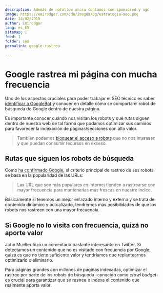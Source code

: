 ```yaml
---
description: Además de nofollow ahora contamos con sponsored y ugc
image: https://emirodgar.com/cdn/images/og/estrategia-seo.png
date: 24/02/2019
author: Emirodgar
lang: es_ES
sitemap: 1
feed: 1
folder: seo
permalink: google-rastreo

--- 
```


# Google rastrea mi página con mucha frecuencia

Uno de los aspectos cruciales para poder trabajar el SEO técnico es saber [identificar a GoogleBot](https://emirodgar.com/detectar-googlebot) y conocer en detalle cómo se comporta el robot de búsqueda de Google dentro de nuestra página.

Es importante conocer cuándo nos visitan los robots y qué rutas siguen dentro de nuestra web de tal forma que podamos optimizar sus caminos para favorecer la indexación de páginas/secciones con alto valor.

> También podemos [bloquear el acceso a robots](https://emirodgar.com/listado-robots-bloquear) que no nos interesen y que puedan consumir recursos en exceso.

## Rutas que siguen los robots de búsqueda

Como [ha confirmado Google](https://webmasters.googleblog.com/2017/01/what-crawl-budget-means-for-googlebot.html), el criterio principal de rastreo de sus robots se basa en la popularidad de las URLs:

> Las URL que son más populares en Internet tienden a rastrearse con mayor frecuencia para mantenerlas más frescas en nuestro índice.

Básicamente si tenemos un mejor enlazado interno y externo y se trata de contenido dinámico y actualizado, tendremos más posibilidades de que los robots nos rastreen con una mayor frecuencia.

## Si Google no lo visita con frecuencia, quizá no aporte valor

John Mueller hizo un comentario bastante interesante en Twitter. Si detectamos un contenido que no es visitado con frecuencia por Google, quizá es que no tiene suficiente valor y tendríamos que replantearnos optimizarlo o eliminarlo.

<amp-twitter 
  width="375"
  height="472"
  layout="responsive"
  data-tweetid="1029701659335839744">
</amp-twitter>

Para páginas grandes con millones de páginas indexadas, optimizar el rastreo por parte de los robots de búsqueda -conocido como *crawl budget*- es crucial para garantizar que se rastrea e indexa el contenido que realmente aporta valor.
<!--stackedit_data:
eyJoaXN0b3J5IjpbLTM0MTM3NTg3NywxODQ0MzE0MDkwXX0=
-->